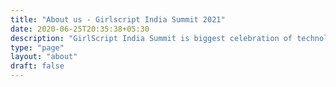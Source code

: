 ```yaml
---
title: "About us - Girlscript India Summit 2021"
date: 2020-06-25T20:35:38+05:30
description: "GirlScript India Summit is biggest celebration of technology, talent, entrepreneurship and diversity, hosted by GirlScript Foundation."
type: "page"
layout: "about"
draft: false
---
```



